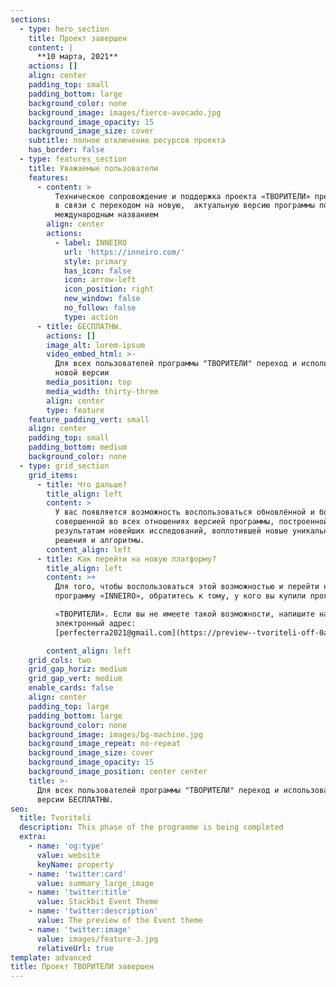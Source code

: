 ```yaml
---
sections:
  - type: hero_section
    title: Проект завершен
    content: |
      **10 марта, 2021**
    actions: []
    align: center
    padding_top: small
    padding_bottom: large
    background_color: none
    background_image: images/fierce-avocado.jpg
    background_image_opacity: 15
    background_image_size: cover
    subtitle: полное отключение ресурсов проекта
    has_border: false
  - type: features_section
    title: Уважаемые пользователи
    features:
      - content: >
          Техническое сопровождение и поддержка проекта «ТВОРИТЕЛИ» прекращается
          в связи с переходом на новую,  актуальную версию программы под
          международным названием
        align: center
        actions:
          - label: INNEIRO
            url: 'https://inneiro.com/'
            style: primary
            has_icon: false
            icon: arrow-left
            icon_position: right
            new_window: false
            no_follow: false
            type: action
      - title: БЕСПЛАТНЫ.
        actions: []
        image_alt: lorem-ipsum
        video_embed_html: >-
          Для всех пользователей программы "ТВОРИТЕЛИ" переход и использование
          новой версии
        media_position: top
        media_width: thirty-three
        align: center
        type: feature
    feature_padding_vert: small
    align: center
    padding_top: small
    padding_bottom: medium
    background_color: none
  - type: grid_section
    grid_items:
      - title: Что дальше?
        title_align: left
        content: >
          У вас появляется возможность воспользоваться обновлённой и более
          совершенной во всех отношениях версией программы, построенной по
          результатам новейших исследований, воплотившей новые уникальные
          решения и алгоритмы.
        content_align: left
      - title: Как перейти на новую платформу?
        title_align: left
        content: >+
          Для того, чтобы воспользоваться этой возможностью и перейти на
          программу «INNEIRO», обратитесь к тому, у кого вы купили программу

          «ТВОРИТЕЛИ». Если вы не имеете такой возможности, напишите нам на
          электронный адрес:
          [perfecterra2021@gmail.com](https://preview--tvoriteli-off-0af20.stackbit.dev/perfecterra2021@gmail.com)

        content_align: left
    grid_cols: two
    grid_gap_horiz: medium
    grid_gap_vert: medium
    enable_cards: false
    align: center
    padding_top: large
    padding_bottom: large
    background_color: none
    background_image: images/bg-machine.jpg
    background_image_repeat: no-repeat
    background_image_size: cover
    background_image_opacity: 15
    background_image_position: center center
    title: >-
      Для всех пользователей программы "ТВОРИТЕЛИ" переход и использование новой
      версии БЕСПЛАТНЫ.
seo:
  title: Tvoriteli
  description: This phase of the programme is being completed
  extra:
    - name: 'og:type'
      value: website
      keyName: property
    - name: 'twitter:card'
      value: summary_large_image
    - name: 'twitter:title'
      value: Stackbit Event Theme
    - name: 'twitter:description'
      value: The preview of the Event theme
    - name: 'twitter:image'
      value: images/feature-3.jpg
      relativeUrl: true
template: advanced
title: Проект ТВОРИТЕЛИ завершен
---
```


